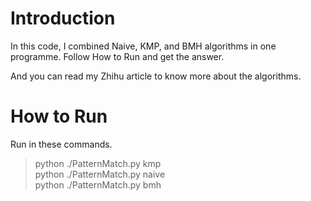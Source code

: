 # Introduction
In this code, I combined Naive, KMP, and BMH algorithms
in one programme. Follow How to Run and get the answer.   
   
And you can read my Zhihu article to know more about the algorithms.

# How to Run
Run in these commands.
>python ./PatternMatch.py kmp   
python ./PatternMatch.py naive   
python ./PatternMatch.py bmh
